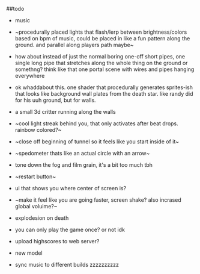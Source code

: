 ##todo

* music
* ~procedurally placed lights that flash/lerp between brightness/colors based on bpm of music, could be placed in like a fun pattern along the ground. and parallel along players path maybe~
* how about instead of just the normal boring one-off short pipes, one single long pipe that stretches along the whole thing on the ground or somethng? think like that one portal scene with wires and pipes hanging everywhere
* ok whaddabout this. one shader that procedurally generates sprites-ish that looks like background wall plates from the death star. like randy did for his uuh ground, but for walls. 
* a small 3d critter running along the walls 
* ~cool light streak behind you, that only activates after beat drops. rainbow colored?~
* ~close off beginning of tunnel so it feels like you start inside of it~
* ~spedometer thats like an actual circle with an arrow~
* tone down the fog and film grain, it's a bit too much tbh
* ~restart button~

* ui that shows you where center of screen is?

* ~make it feel like you are going faster, screen shake? also incrased global voluime?~
* explodesion on death

* you can only play the game once?  or not idk
* upload highscores to web server?
* new model
* sync music to different builds zzzzzzzzzz
